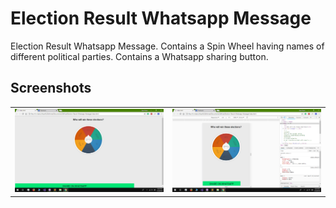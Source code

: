 # Election Result Whatsapp Message

Election Result Whatsapp Message. Contains a Spin Wheel having names of different political parties. Contains a Whatsapp sharing button.

## Screenshots

<table>
  <tbody>
    <tr>
      <!-- Video 1 -->
      <td align="center">
          <img width="290" alt="FamiChat" src="/screenshots/Screenshot%20(626).png">
          <br>
      </td>
      <!-- Video 2 -->
      <td align="center">
          <img width="290" alt="FamiChat" src="/screenshots/Screenshot%20(627).png">
          <br>
      </td>
    </tr>
  </tbody>
</table>